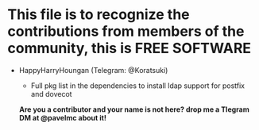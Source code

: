 # This file is to recognize the contributions from members of the community, this is FREE SOFTWARE

- HappyHarryHoungan (Telegram: @Koratsuki)
  - Full pkg list in the dependencies to install ldap support for postfix and dovecot

  **Are you a contributor and your name is not here? drop me a Tlegram DM at @pavelmc about it!**
